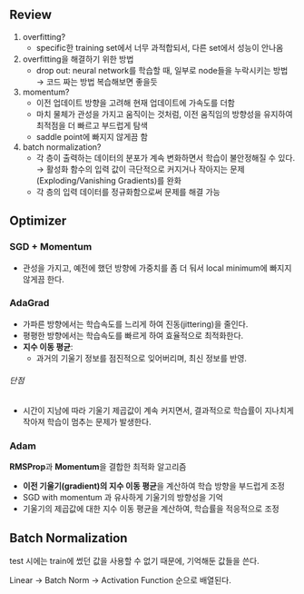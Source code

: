 ## Review
1. overfitting?
	- specific한 training set에서 너무 과적합되서, 다른 set에서 성능이 안나옴
2. overfitting을 해결하기 위한 방법
	- drop out: neural network를 학습할 때, 일부로 node들을 누락시키는 방법
	  → 코드 짜는 방법 복습해보면 좋을듯
3. momentum?
	- 이전 업데이트 방향을 고려해 현재 업데이트에 가속도를 더함
	- 마치 물체가 관성을 가지고 움직이는 것처럼, 이전 움직임의 방향성을 유지하여 최적점을 더 빠르고 부드럽게 탐색
	- saddle point에 빠지지 않게끔 함
4. batch normalization?
	- 각 층이 출력하는 데이터의 분포가 계속 변화하면서 학습이 불안정해질 수 있다. 
	  → 활성화 함수의 입력 값이 극단적으로 커지거나 작아지는 문제
	  (Exploding/Vanishing Gradients)를 완화
	- 각 층의 입력 데이터를 정규화함으로써 문제를 해결 가능
## Optimizer
### SGD + Momentum
- 관성을 가지고, 예전에 했던 방향에 가중치를 좀 더 둬서
  local minimum에 빠지지 않게끔 한다. 
### AdaGrad
- 가파른 방향에서는 학습속도를 느리게 하여 진동(jittering)을 줄인다. 
- 평평한 방향에서는 학습속도를 빠르게 하여 효율적으로 최적화한다. 
- **지수 이동 평균**:
	- 과거의 기울기 정보를 점진적으로 잊어버리며, 최신 정보를 반영.
###### 단점
- 시간이 지남에 따라 기울기 제곱값이 계속 커지면서, 결과적으로 학습률이 지나치게 작아져 학습이 멈추는 문제가 발생한다. 
### Adam
**RMSProp**과 **Momentum**을 결합한 최적화 알고리즘
- **이전 기울기(gradient)의 지수 이동 평균**을 계산하여 학습 방향을 부드럽게 조정
- SGD with momentum 과 유사하게 기울기의 방향성을 기억
- 기울기의 제곱값에 대한 지수 이동 평균을 계산하여, 학습률을 적응적으로 조정
## Batch Normalization
test 시에는 train에 썼던 값을 사용할 수 없기 때문에, 
기억해둔 값들을 쓴다. 

Linear → Batch Norm → Activation Function 순으로 배열된다. 





